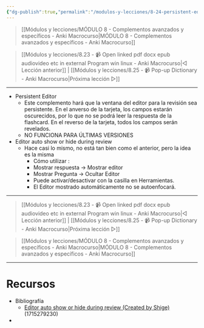 ```yaml
---
{"dg-publish":true,"permalink":"/modulos-y-lecciones/8-24-persistent-editor-y-editor-auto-show-or-hide-during-review-anki-macrocurso/","noteIcon":"","updated":"2024-05-22T19:54:19.022+02:00"}
---
```



> [[Módulos y lecciones/MÓDULO 8 - Complementos avanzados y específicos - Anki Macrocurso\|MÓDULO 8 - Complementos avanzados y específicos - Anki Macrocurso]]

> [[Módulos y lecciones/8.23 - 📹 Open linked pdf docx epub audiovideo etc in external Program win linux - Anki Macrocurso\|◁ Lección anterior]] | [[Módulos y lecciones/8.25 - 📹 Pop-up Dictionary - Anki Macrocurso\|Próxima lección ▷]]

---

- Persistent Editor
	- Este complemento hará que la ventana del editor para la revisión sea persistente. En el anverso de la tarjeta, los campos estarán oscurecidos, por lo que no se podrá leer la respuesta de la flashcard. En el reverso de la tarjeta, todos los campos serán revelados.
	- NO FUNCIONA PARA ÚLTIMAS VERSIONES
- Editor auto show or hide during review
	- Hace casi lo mismo, no está tan bien como el anterior, pero la idea es la misma
		- Cómo utilizar :
		- Mostrar respuesta -> Mostrar editor
		- Mostrar Pregunta -> Ocultar Editor
		- Puede activar/desactivar con la casilla en Herramientas.
		- El Editor mostrado automáticamente no se autoenfocará.

---

> [[Módulos y lecciones/8.23 - 📹 Open linked pdf docx epub audiovideo etc in external Program win linux - Anki Macrocurso\|◁ Lección anterior]] | [[Módulos y lecciones/8.25 - 📹 Pop-up Dictionary - Anki Macrocurso\|Próxima lección ▷]]

> [[Módulos y lecciones/MÓDULO 8 - Complementos avanzados y específicos - Anki Macrocurso\|MÓDULO 8 - Complementos avanzados y específicos - Anki Macrocurso]]

---

# Recursos
- Bibliografía
	- [Editor auto show or hide during review (Created by Shige)](https://ankiweb.net/shared/info/1715279230) (1715279230)
- 
